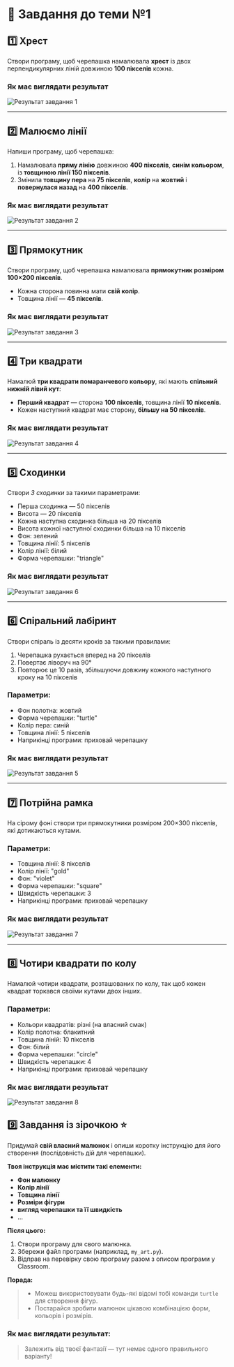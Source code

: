 # 🐢 Завдання до теми №1

## 1️⃣ Хрест  
Створи програму, щоб черепашка намалювала **хрест** із двох перпендикулярних ліній довжиною **100 пікселів** кожна.

### Як має виглядати результат 

![Результат завдання 1](image_task_1-2/task_1-2_1.png)

---

## 2️⃣ Малюємо лінії  
Напиши програму, щоб черепашка:

1. Намалювала **пряму лінію** довжиною **400 пікселів**, **синім кольором**, із **товщиною лінії 150 пікселів**.  
2. Змінила **товщину пера** на **75 пікселів**, **колір** на **жовтий** і **повернулася назад** на **400 пікселів**.

### Як має виглядати результат 

![Результат завдання 2](image_task_1-2/task_1-2_2.png)

---

## 3️⃣ Прямокутник  
Створи програму, щоб черепашка намалювала **прямокутник розміром 100×200 пікселів**.  
- Кожна сторона повинна мати **свій колір**.  
- Товщина лінії — **45 пікселів**.

### Як має виглядати результат  

![Результат завдання 3](image_task_1-2/task_1-2_3.png)

---

## 4️⃣ Три квадрати  
Намалюй **три квадрати помаранчевого кольору**, які мають **спільний нижній лівий кут**:  
- **Перший квадрат** — сторона **100 пікселів**, товщина лінії **10 пікселів**.  
- Кожен наступний квадрат має сторону, **більшу на 50 пікселів**.

### Як має виглядати результат 

![Результат завдання 4](image_task_1-2/task_1-2_4.png)

---

## 5️⃣ Сходинки

Створи *3 сходинки* за такими параметрами:

- Перша сходинка — 50 пікселів
- Висота — 20 пікселів
- Кожна наступна сходинка більша на 20 пікселів
- Висота кожної наступної сходинки більша на 10 пікселів
- Фон: зелений
- Товщина лінії: 5 пікселів
- Колір лінії: білий
- Форма черепашки: "triangle"

### Як має виглядати результат 

![Результат завдання 6](image_task_1-2/task_1-2_5.png)

---

## 6️⃣ Спіральний лабіринт
Створи спіраль із десяти кроків за такими правилами:
1. Черепашка рухається вперед на 20 пікселів
2.  Повертає ліворуч на 90°
3. Повторює це 10 разів, збільшуючи довжину кожного наступного кроку на 10 пікселів

### Параметри:
- Фон полотна: жовтий
- Форма черепашки: "turtle"
- Колір пера: синій
- Товщина лінії: 5 пікселів
- Наприкінці програми: приховай черепашку

### Як має виглядати результат

![Результат завдання 5](image_task_1-2/task_1-2_6.png)

---

## 7️⃣ Потрійна рамка
На сірому фоні створи три прямокутники розміром 200×300 пікселів, які дотикаються кутами.

### Параметри:
- Товщина лінії: 8 пікселів
- Колір лінії: "gold"
- Фон: "violet"
- Форма черепашки: "square"
- Швидкість черепашки: 3
- Наприкінці програми: приховай черепашку

### Як має виглядати результат 

![Результат завдання 7](image_task_1-2/task_1-2_7.png)

---

## 8️⃣ Чотири квадрати по колу  
Намалюй чотири квадрати, розташованих по колу, так щоб кожен квадрат торкався своїми кутами двох інших.

### Параметри:
- Кольори квадратів: різні (на власний смак)
- Колір полотна: блакитний
- Товщина ліній: 10 пікселів
- Фон: білий
- Форма черепашки: "circle"
- Швидкість черепашки: 4
- Наприкінці програми: приховай черепашку

### Як має виглядати результат 

![Результат завдання 8](image_task_1-2/task_1-2_8.png)


## 9️⃣ Завдання із зірочкою ⭐

Придумай **свій власний малюнок** і опиши коротку інструкцію для його створення (послідовність дій для черепашки).  

**Твоя інструкція має містити такі елементи:**  
- **Фон малюнку**  
- **Колір лінії**  
- **Товщина лінії**  
- **Розміри фігури**  
- **вигляд черепашки та її швидкість**
- ...

**Після цього:**  
1. Створи програму для свого малюнка.  
2. Збережи файл програми (наприклад, `my_art.py`).  
3. Відправ на перевірку свою програму разом з описом програми у Classroom.  

**Порада:**  
>- Можеш використовувати будь-які відомі тобі команди `turtle` для створення фігур.  
>- Постарайся зробити малюнок цікавою комбінацією форм, кольорів і розмірів.  

### Як має виглядати результат:  
> Залежить від твоєї фантазії — тут немає одного правильного варіанту!
